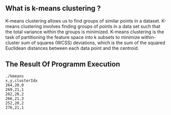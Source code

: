 ## What is k-means clustering ?

K-means clustering allows us to find groups of similar points in a dataset. K-means clustering involves finding groups of points in a data set such that the total variance within the groups is minimized. K-means clustering is the task of partitioning the feature space into k subsets to minimize within-cluster sum of squares (WCSS) deviations, which is the sum of the squared Euclidean distances between each data point and the centroid.

## The Result Of Programm Execution


```
./kmeans
x,y,clusterIdx
264,20,0
269,21,1
262,20,2
266,21,3
252,20,2
276,21,1

```
